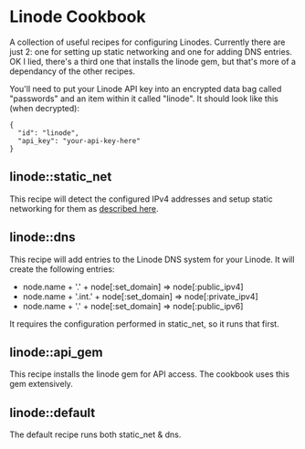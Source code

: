 # Linode Cookbook

A collection of useful recipes for configuring Linodes. Currently there are just
2: one for setting up static networking and one for adding DNS entries. OK I
lied, there's a third one that installs the linode gem, but that's more of a
dependancy of the other recipes.

You'll need to put your Linode API key into an encrypted data bag called
"passwords" and an item within it called "linode". It should look like this
(when decrypted):

    {
      "id": "linode",
      "api_key": "your-api-key-here"
    }

## linode::static_net

This recipe will detect the configured IPv4 addresses and setup static
networking for them as [described here](http://library.linode.com/networking/configuring-static-ip-interfaces).

## linode::dns

This recipe will add entries to the Linode DNS system for your Linode. It will
create the following entries:

* node.name + '.' + node[:set_domain] => node[:public_ipv4]
* node.name + '.int.' + node[:set_domain] => node[:private_ipv4]
* node.name + '.' + node[:set_domain] => node[:public_ipv6]

It requires the configuration performed in static_net, so it runs that first.

## linode::api_gem

This recipe installs the linode gem for API access. The cookbook uses this gem
extensively.

## linode::default

The default recipe runs both static_net & dns.
